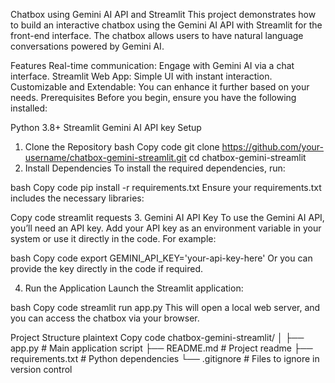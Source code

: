 Chatbox using Gemini AI API and Streamlit
This project demonstrates how to build an interactive chatbox using the Gemini AI API with Streamlit for the front-end interface. The chatbox allows users to have natural language conversations powered by Gemini AI.

Features
Real-time communication: Engage with Gemini AI via a chat interface.
Streamlit Web App: Simple UI with instant interaction.
Customizable and Extendable: You can enhance it further based on your needs.
Prerequisites
Before you begin, ensure you have the following installed:

Python 3.8+
Streamlit
Gemini AI API key
Setup
1. Clone the Repository
bash
Copy code
git clone https://github.com/your-username/chatbox-gemini-streamlit.git
cd chatbox-gemini-streamlit
2. Install Dependencies
To install the required dependencies, run:

bash
Copy code
pip install -r requirements.txt
Ensure your requirements.txt includes the necessary libraries:

Copy code
streamlit
requests
3. Gemini AI API Key
To use the Gemini AI API, you’ll need an API key. Add your API key as an environment variable in your system or use it directly in the code. For example:

bash
Copy code
export GEMINI_API_KEY='your-api-key-here'
Or you can provide the key directly in the code if required.

4. Run the Application
Launch the Streamlit application:

bash
Copy code
streamlit run app.py
This will open a local web server, and you can access the chatbox via your browser.

Project Structure
plaintext
Copy code
chatbox-gemini-streamlit/
│
├── app.py                # Main application script
├── README.md             # Project readme
├── requirements.txt      # Python dependencies
└── .gitignore            # Files to ignore in version control
